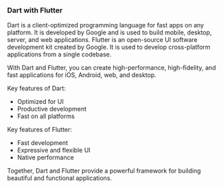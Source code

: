 ### Dart with Flutter

Dart is a client-optimized programming language for fast apps on any platform. It is developed by Google and is used to build mobile, desktop, server, and web applications. Flutter is an open-source UI software development kit created by Google. It is used to develop cross-platform applications from a single codebase.

With Dart and Flutter, you can create high-performance, high-fidelity, and fast applications for iOS, Android, web, and desktop.

Key features of Dart:
- Optimized for UI
- Productive development
- Fast on all platforms

Key features of Flutter:
- Fast development
- Expressive and flexible UI
- Native performance

Together, Dart and Flutter provide a powerful framework for building beautiful and functional applications.